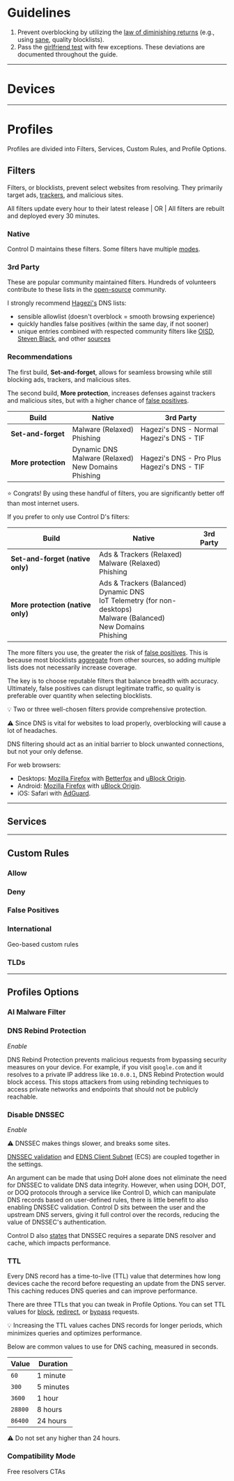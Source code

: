 # Guidelines
1) Prevent overblocking by utilizing the [law of diminishing returns](https://pmctraining.com/site/wp-content/uploads/2018/04/Law-of-Diminishing-Returns-CHART.png) (e.g., using [sane](https://privacyguides.org/basics/threat-modeling), quality blocklists).
2) Pass the [girlfriend test](https://urbandictionary.com/define.php?term=Grandma%20Test) with few exceptions. These deviations are documented throughout the guide.

***

# Devices

***

# Profiles

Profiles are divided into Filters, Services, Custom Rules, and Profile Options.

## Filters
Filters, or blocklists, prevent select websites from resolving. They primarily target ads, [trackers](https://freecodecamp.org/news/what-you-should-know-about-web-tracking-and-how-it-affects-your-online-privacy-42935355525/), and malicious sites.

All filters update every hour to their latest release | OR | All filters are rebuilt and deployed every 30 minutes.

### Native
Control D maintains these filters. Some filters have multiple [modes](https://docs.controld.com/docs/filters#modes).

### 3rd Party
These are popular community maintained filters. Hundreds of volunteers contribute to these lists in the [open-source](https://opensource.com/resources/what-open-source) community.

I strongly recommend [Hagezi's](https://github.com/hagezi/dns-blocklists) DNS lists:
* sensible allowlist (doesn't overblock = smooth browsing experience)
* quickly handles false positives (within the same day, if not sooner)
* unique entries combined with respected community filters like [OISD](https://oisd.nl/), [Steven Black](https://github.com/StevenBlack/hosts), and other [sources](https://github.com/hagezi/dns-blocklists/blob/main/sources.md)

### Recommendations
The first build, **Set-and-forget**, allows for seamless browsing while still blocking ads, trackers, and malicious sites.

The second build, **More protection**, increases defenses against trackers and malicious sites, but with a higher chance of [false positives](https://csrc.nist.gov/glossary/term/false_positive).

| Build               | Native                                                             | 3rd Party                                       |
|---------------------|--------------------------------------------------------------------|-------------------------------------------------|
| **Set-and-forget**  | Malware (Relaxed) <br> Phishing                                    | Hagezi's DNS - Normal <br> Hagezi's DNS - TIF   |
| **More protection** | Dynamic DNS <br> Malware (Relaxed) <br> New Domains <br> Phishing | Hagezi's DNS - Pro Plus <br> Hagezi's DNS - TIF |

:star: Congrats! By using these handful of filters, you are significantly better off than most internet users.

If you prefer to only use Control D's filters:

| Build                             | Native                                                                                                                                                | 3rd Party |
|-----------------------------------|-------------------------------------------------------------------------------------------------------------------------------------------------------|-----------|
| **Set-and-forget (native only)**  | Ads & Trackers (Relaxed) <br> Malware (Relaxed) <br> Phishing                                                                                         |           |
| **More protection (native only)** | Ads & Trackers (Balanced) <br> Dynamic DNS <br> IoT Telemetry (for non-desktops) <br> Malware (Balanced) <br> New Domains <br> Phishing |           |

The more filters you use, the greater the risk of [false positives](https://csrc.nist.gov/glossary/term/false_positive). This is because most blocklists [aggregate](https://blog.controld.com/why-you-should-block-ads-with-a-dns-service/#:~:text=Most%20popular%20third%2Dparty%20filters%20already%20block%20over%2090%25%20of%20the%20same%20content%2C%20so%20adding%20more%20provides%20minimal%20benefit.) from other sources, so adding multiple lists does not necessarily increase coverage.

The key is to choose reputable filters that balance breadth with accuracy. Ultimately, false positives can disrupt legitimate traffic, so quality is preferable over quantity when selecting blocklists.

:bulb: Two or three well-chosen filters provide comprehensive protection.

:warning: Since DNS is vital for websites to load properly, overblocking will cause a lot of headaches. 

DNS filtering should act as an initial barrier to block unwanted connections, but not your only defense.

For web browsers:
* Desktops: [Mozilla Firefox](https://www.mozilla.org/en-US/firefox/all/#product-desktop-release) with [Betterfox](https://github.com/yokoffing/Betterfox) and [uBlock Origin](https://ublockorigin.com/).
* Android: [Mozilla Firefox](https://www.mozilla.org/en-US/firefox/all/#product-desktop-release) with [uBlock Origin](https://ublockorigin.com/).
* iOS: Safari with [AdGuard](https://apps.apple.com/us/app/adguard-for-safari/id1440147259?mt=12).

***

## Services

***

## Custom Rules
### Allow
### Deny
### False Positives
### International
Geo-based custom rules
### TLDs

***

## Profiles Options
### AI Malware Filter

### DNS Rebind Protection
_Enable_ <br>

DNS Rebind Protection prevents malicious requests from bypassing security measures on your device. For example, if you visit `google.com` and it resolves to a private IP address like `10.0.0.1`, DNS Rebind Protection would block access. This stops attackers from using rebinding techniques to access private networks and endpoints that should not be publicly reachable.


### Disable DNSSEC
_Enable_ <br>

:warning: DNSSEC makes things slower, and breaks some sites.

[DNSSEC validation](https://www.quad9.net/support/faq/#dnssec) and [EDNS Client Subnet](https://www.quad9.net/support/faq/#edns) (ECS) are coupled together in the settings.

An argument can be made that using DoH alone does not eliminate the need for DNSSEC to validate DNS data integrity. However, when using DOH, DOT, or DOQ protocols through a service like Control D, which can manipulate DNS records based on user-defined rules, there is little benefit to also enabling DNSSEC validation. Control D sits between the user and the upstream DNS servers, giving it full control over the records, reducing the value of DNSSEC's authentication.

Control D also [states](https://discord.com/channels/1035992466203099147/1037876518778572860/1143716723883778088) that DNSSEC requires a separate DNS resolver and cache, which impacts performance.

### TTL
Every DNS record has a time-to-live (TTL) value that determines how long devices cache the record before requesting an update from the DNS server. This caching reduces DNS queries and can improve performance.

There are three TTLs that you can tweak in Profile Options. You can set TTL values for [block](https://docs.controld.com/docs/ttl-overrides#block-ttl), [redirect](https://docs.controld.com/docs/ttl-overrides#redirect-ttl), or [bypass](https://docs.controld.com/docs/ttl-overrides#bypass-ttl) requests.

:bulb: Increasing the TTL values caches DNS records for longer periods, which minimizes queries and optimizes performance.

Below are common values to use for DNS caching, measured in seconds.

| Value   | Duration  |
|---------|-----------|
| `60`    | 1 minute  |
| `300`   | 5 minutes |
| `3600`  | 1 hour    |
| `28800` | 8 hours   |
| `86400` | 24 hours  |

:warning: Do not set any higher than 24 hours.

### Compatibility Mode

Free resolvers
CTAs
